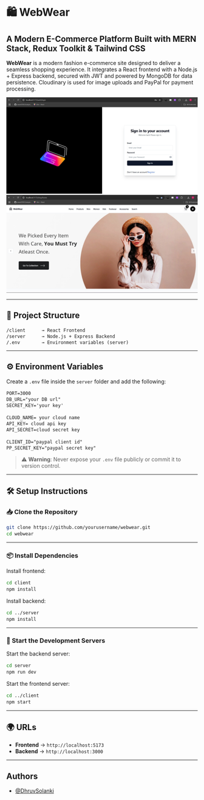 # 🛍️ WebWear

## A Modern E-Commerce Platform Built with MERN Stack, Redux Toolkit & Tailwind CSS

**WebWear** is a modern fashion e-commerce site designed to deliver a seamless shopping experience. It integrates a React frontend with a Node.js + Express backend, secured with JWT and powered by MongoDB for data persistence. Cloudinary is used for image uploads and PayPal for payment processing.

![WebWear Login](screenshots/login.jpg)
![WebWear Home](screenshots/home.jpg)


---

## 📁 Project Structure

```
/client      → React Frontend  
/server      → Node.js + Express Backend  
/.env        → Environment variables (server)  
```

---

## ⚙️ Environment Variables

Create a `.env` file inside the `server` folder and add the following:

```env
PORT=3000
DB_URL="your DB url"
SECRET_KEY='your key'

CLOUD_NAME= your cloud name
API_KEY= cloud api key
API_SECRET=cloud secret key

CLIENT_ID="paypal client id"
PP_SECRET_KEY="paypal secret key"
```

> ⚠️ **Warning**: Never expose your `.env` file publicly or commit it to version control.

---

## 🛠️ Setup Instructions

### 📥 Clone the Repository

```bash
git clone https://github.com/yourusername/webwear.git
cd webwear
```

---

### 📦 Install Dependencies

Install frontend:

```bash
cd client
npm install
```

Install backend:

```bash
cd ../server
npm install
```

---

### 🚀 Start the Development Servers

Start the backend server:

```bash
cd server
npm run dev
```

Start the frontend server:

```bash
cd ../client
npm start
```

---

## 🌍 URLs

- **Frontend** → `http://localhost:5173`
- **Backend** → `http://localhost:3000`

---

## Authors
- [@DhruvSolanki](https://github.com/Dhruv16204)
